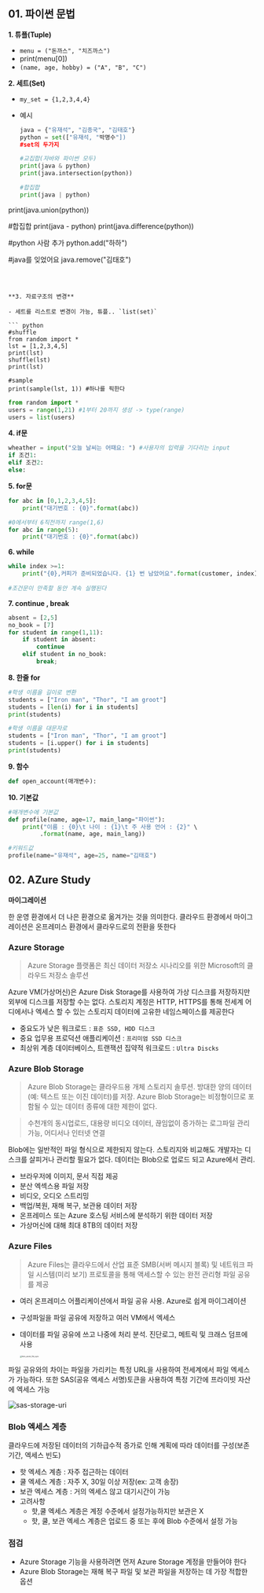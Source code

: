 



## 01. 파이썬 문법



**1. 튜플(Tuple)**

- `menu = ("돈까스", "치즈까스")`
- print(menu[0])
- `(name, age, hobby) = ("A", "B", "C")`



**2. 세트(Set)**

- `my_set = {1,2,3,4,4}`

- 예시

  ```python
  java = {"유재석", "김종국", "김태호"}
  python = set(["유재석, "박명수"])
  #set의 두가지
  
  #교집합(자바와 파이썬 모두)
  print(java & python)
  print(java.intersection(python))
  
  #합집합
  print(java | python)
print(java.union(python))
            
  #합집합
  print(java - python)
  print(java.difference(python)) 
  
  #python 사람 추가
  python.add("하하")
                
  #java를 잊었어요
  java.remove("김태호")              
  ```
  
  

**3. 자료구조의 변경**

- 세트를 리스트로 변경이 가능, 튜플.. `list(set)`

``` python
#shuffle
from random import *
lst = [1,2,3,4,5]
print(lst)
shuffle(lst)
print(lst)

#sample
print(sample(lst, 1)) #하나를 픽한다
```

```python
from random import *
users = range(1,21) #1부터 20까지 생성 -> type(range)
users = list(users)
```



**4. if문**

``` python
wheather = input("오늘 날씨는 어때요: ") #사용자의 입력을 기다리는 input
if 조건1:
elif 조건2:
else:
```



**5. for문**

```python
for abc in [0,1,2,3,4,5]:
    print("대기번호 : {0}".format(abc))
```

```python
#0에서부터 6직전까지 range(1,6)
for abc in range(5):
    print("대기번호 : {0}".format(abc))
```



**6. while**

```python
while index >=1:
    print("{0},커피가 준비되었습니다. {1} 번 남았어요".format(customer, index))
    
#조건문이 만족할 동안 계속 실행된다
```



**7. continue , break**

```python
absent = [2,5]
no_book = [7]
for student in range(1,11):
    if student in absent:
        continue
    elif student in no_book:
        break;
```



**8. 한줄 for**

```python
#학생 이름을 길이로 변환
students = ["Iron man", "Thor", "I am groot"]
students = [len(i) for i in students]
print(students)

#학생 이름을 대문자로
students = ["Iron man", "Thor", "I am groot"]
students = [i.upper() for i in students]
print(students)

```



**9. 함수**

```python
def open_account(매개변수):
```



**10. 기본값**

```python
#매개변수에 기본값
def profile(name, age=17, main_lang="파이썬"):
    print("이름 : {0}\t 나이 : {1}\t 주 사용 언어 : {2}" \
         .format(name, age, main_lang))

#키워드값
profile(name="유재석", age=25, name="김태호")
```













## 02. AZure Study



**마이그레이션**

한 운영 환경에서 더 나은 환경으로 옮겨가는 것을 의미한다. 클라우드 환경에서 마이그레이션은 온프레미스 환경에서 클라우드로의 전환을 뜻한다



### Azure Storage

> Azure Storage 플랫폼은 최신 데이터 저장소 시나리오를 위한 Microsoft의 클라우드 저장소 솔루션



Azure VM(가상머신)은 Azure Disk Storage를 사용하여 가상 디스크를 저장하지만 외부에 디스크를 저장할 수는 없다. 스토리지 계정은 HTTP, HTTPS를 통해 전세계 어디에서나 엑세스 할 수 있는 스토리지 데이터에 고유한 네임스페이스를 제공한다

- 중요도가 낮은 워크로드 : `표준 SSD, HDD 디스크`
- 중요 업무용 프로덕션 애플리케이션 : `프리미엄 SSD 디스크`
- 최상위 계층 데이터베이스, 트랜잭션 집약적 워크로드 : `Ultra Discks`



### Azure Blob Storage

> Azure Blob Storage는 클라우드용 개체 스토리지 솔루션. 방대한 양의 데이터(예: 텍스트 또는 이진 데이터)를 저장. Azure Blob Storage는 비정형이므로 포함될 수 있는 데이터 종류에 대한 제한이 없다.

> 수천개의 동시업로드, 대용량 비디오 데이터, 끊임없이 증가하는 로그파일 관리 가능, 어디서나 인터넷 연결



Blob에는 일반적인 파일 형식으로 제한되지 않는다. 스토리지와 비교해도 개발자는 디스크를 살피거나 관리할 필요가 없다. 데이터는 Blob으로 업로드 되고 Azure에서 관리.

- 브라우저에 이미지, 문서 직접 제공
- 분산 엑섹스용 파일 저장
- 비디오, 오디오 스트리밍
- 백업/복원, 재해 복구, 보관용 데이터 저장
- 온프레미스 또는 Azure 호스팅 서비스에 분석하기 위한 데이터 저장
- 가상머신에 대해 최대 8TB의 데이터 저장



### Azure Files

> Azure Files는 클라우드에서 산업 표준 SMB(서버 메시지 블록) 및 네트워크 파일 시스템(미리 보기) 프로토콜을 통해 액세스할 수 있는 완전 관리형 파일 공유를 제공

- 여러 온프레미스 어플리케이션에서 파일 공유 사용. Azure로 쉽게 마이그레이션

- 구성파일을 파일 공유에 저장하고 여러 VM에서 엑세스

- 데이터를 파일 공유에 쓰고 나중에 처리 분석. 진단로그, 메트릭 및 크래스 덤프에 사용

  

  

  <img src="images/hero_azure_file_sync.jpg" alt="hero_azure_file_sync" style="zoom: 25%;" />

파일 공유와의 차이는 파일을 가리키는 특정 URL을 사용하여 전세계에서 파일 엑세스가 가능하다. 또한 SAS(공유 엑세스 서명)토큰을 사용하여 특정 기간에 프라이빗 자산에 엑세스 가능 

![sas-storage-uri](images/sas-storage-uri.png)





### Blob 엑세스 계층

클라우드에 저장된 데이터의 기하급수적 증가로 인해 계획에 따라 데이터를 구성(보존기간, 엑세스 빈도)

- 핫 엑세스 계층 : 자주 접근하는 데이터
- 쿨 엑세스 계층 : 자주 X, 30일 이상 저장(ex: 고객 송장)
- 보관 엑세스 계층 : 거의 엑세스 않고 대기시간이 가능
- 고려사항
  - 핫,쿨 엑세스 계층은 계정 수준에서 설정가능하지만 보관은 X
  - 핫, 쿨, 보관 엑세스 계층은 업로드 중 또는 후에 Blob 수준에서 설정 가능



### 점검

- Azure Storage 기능을 사용하려면 먼저 Azure Storage 계정을 만들어야 한다
- Azure Blob Storage는 재해 복구 파일 및 보관 파일을 저장하는 데 가장 적합한 옵션



